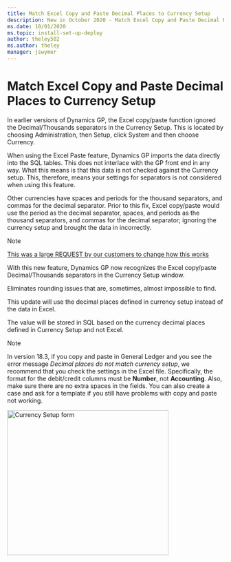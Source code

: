 ```yaml
---
title: Match Excel Copy and Paste Decimal Places to Currency Setup 
description: New in October 2020 - Match Excel Copy and Paste Decimal Places to Currency Setup
ms.date: 10/01/2020
ms.topic: install-set-up-deploy
author: theley502
ms.author: theley
manager: jswymer
---
```


# Match Excel Copy and Paste Decimal Places to Currency Setup

In earlier versions of Dynamics GP, the Excel copy/paste function ignored the Decimal/Thousands separators in the Currency Setup. This is located by choosing Administration, then Setup, click System and then choose Currency.

When using the Excel Paste feature, Dynamics GP imports the data directly into the SQL tables. This does not interlace with the GP front end in any way. What this means is that this data is not checked against the Currency setup. This, therefore, means your settings for separators is not considered when using this feature.

Other currencies have spaces and periods for the thousand separators, and commas for the decimal separator. Prior to this fix, Excel copy/paste would use the period as the decimal separator, spaces, and periods as the thousand separators, and commas for the decimal separator; ignoring the currency setup and brought the data in incorrectly.

> [!NOTE]
> [This was a large REQUEST by our customers to change how this works ](https://experience.dynamics.com/ideas/idea/?ideaid=3ade4137-e639-e811-bbd3-0003ff68aa57)

With this new feature, Dynamics GP now recognizes the Excel copy/paste Decimal/Thousands separators in the Currency Setup window.

Eliminates rounding issues that are, sometimes, almost impossible to find.

This update will use the decimal places defined in currency setup instead of the data in Excel.

The value will be stored in SQL based on the currency decimal places defined in Currency Setup and not Excel.

> [!NOTE]
> In version 18.3, if you copy and paste in General Ledger and you see the error message *Decimal places do not match currency setup*, we recommend that you check the settings in the Excel file. Specifically, the format for the debit/credit columns must be **Number**, not **Accounting**. Also, make sure there are no extra spaces in the fields. You can also create a case and ask for a template if you still have problems with copy and paste not working.

<img src="media/image19.png" alt="Currency Setup form" width="375" height="336" />


